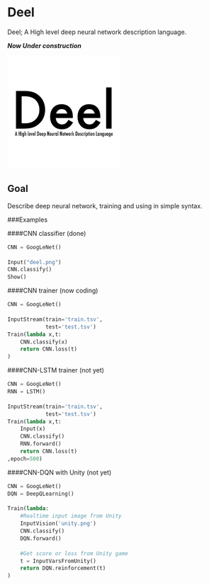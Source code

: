 # Deel
Deel; A High level deep neural network description language.

***Now Under construction***

![logo](deel.png)


## Goal
Describe deep neural network, training and using in simple syntax.

###Examples

####CNN classifier (done)
```python
CNN = GoogLeNet()

Input("deel.png")
CNN.classify()
Show()

```

####CNN trainer (now coding)
```python
CNN = GoogLeNet()

InputStream(train='train.tsv',
			test='test.tsv')
Train(lambda x,t:
	CNN.classify(x)
	return CNN.loss(t)
)
```

####CNN-LSTM trainer (not yet)
```python
CNN = GoogLeNet()
RNN = LSTM()

InputStream(train='train.tsv',
			test='test.tsv')
Train(lambda x,t:
	Input(x)
	CNN.classify() 
	RNN.forward()
	return CNN.loss(t)
,epoch=500)
```

####CNN-DQN with Unity (not yet)
```python
CNN = GoogLeNet()
DQN = DeepQLearning()

Train(lambda:
	#Realtime input image from Unity
	InputVision('unity.png') 
	CNN.classify() 
	DQN.forward()

	#Get score or loss from Unity game
	t = InputVarsFromUnity()
	return DQN.reinforcement(t)
)
```
